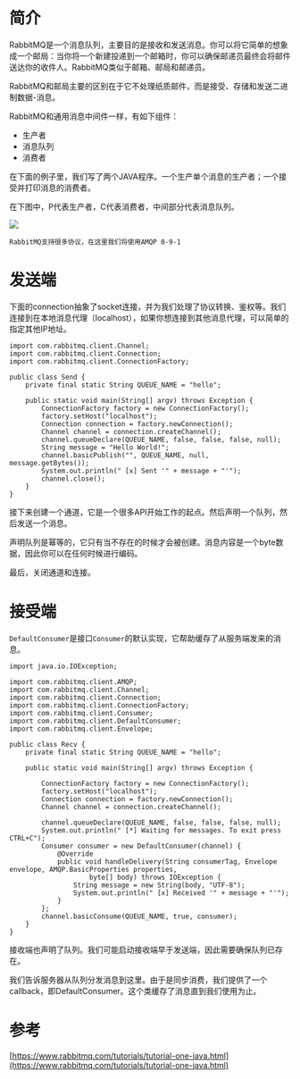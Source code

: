 # 简介

RabbitMQ是一个消息队列，主要目的是接收和发送消息。你可以将它简单的想象成一个邮局：当你将一个新建投递到一个邮箱时，你可以确保邮递员最终会将邮件送达你的收件人。RabbitMQ类似于邮箱、邮局和邮递员。

RabbitMQ和邮局主要的区别在于它不处理纸质邮件，而是接受、存储和发送二进制数据-消息。

RabbitMQ和通用消息中间件一样，有如下组件：

* 生产者
* 消息队列
* 消费者

在下面的例子里，我们写了两个JAVA程序。一个生产单个消息的生产者；一个接受并打印消息的消费者。

在下图中，P代表生产者，C代表消费者，中间部分代表消息队列。

![](https://www.rabbitmq.com/img/tutorials/python-one.png)

```
RabbitMQ支持很多协议，在这里我们将使用AMQP 0-9-1
```

# 发送端

下面的connection抽象了socket连接，并为我们处理了协议转换、鉴权等。我们连接到在本地消息代理（localhost），如果你想连接到其他消息代理，可以简单的指定其他IP地址。

```
import com.rabbitmq.client.Channel;
import com.rabbitmq.client.Connection;
import com.rabbitmq.client.ConnectionFactory;

public class Send {
    private final static String QUEUE_NAME = "hello";

    public static void main(String[] argv) throws Exception {
        ConnectionFactory factory = new ConnectionFactory();
        factory.setHost("localhost");
        Connection connection = factory.newConnection();
        Channel channel = connection.createChannel();
        channel.queueDeclare(QUEUE_NAME, false, false, false, null);
        String message = "Hello World!";
        channel.basicPublish("", QUEUE_NAME, null, message.getBytes());
        System.out.println(" [x] Sent '" + message + "'");
        channel.close();
    }
}
```

接下来创建一个通道，它是一个很多API开始工作的起点。然后声明一个队列，然后发送一个消息。

声明队列是幂等的，它只有当不存在的时候才会被创建。消息内容是一个byte数据，因此你可以在任何时候进行编码。

最后，关闭通道和连接。

# 接受端

`DefaultConsumer`是接口`Consumer`的默认实现，它帮助缓存了从服务端发来的消息。

```
import java.io.IOException;

import com.rabbitmq.client.AMQP;
import com.rabbitmq.client.Channel;
import com.rabbitmq.client.Connection;
import com.rabbitmq.client.ConnectionFactory;
import com.rabbitmq.client.Consumer;
import com.rabbitmq.client.DefaultConsumer;
import com.rabbitmq.client.Envelope;

public class Recv {
    private final static String QUEUE_NAME = "hello";

    public static void main(String[] argv) throws Exception {

        ConnectionFactory factory = new ConnectionFactory();
        factory.setHost("localhost");
        Connection connection = factory.newConnection();
        Channel channel = connection.createChannel();

        channel.queueDeclare(QUEUE_NAME, false, false, false, null);
        System.out.println(" [*] Waiting for messages. To exit press CTRL+C");
        Consumer consumer = new DefaultConsumer(channel) {
            @Override
            public void handleDelivery(String consumerTag, Envelope envelope, AMQP.BasicProperties properties,
                    byte[] body) throws IOException {
                String message = new String(body, "UTF-8");
                System.out.println(" [x] Received '" + message + "'");
            }
        };
        channel.basicConsume(QUEUE_NAME, true, consumer);
    }
}
```

接收端也声明了队列。我们可能启动接收端早于发送端，因此需要确保队列已存在。

我们告诉服务器从队列分发消息到这里。由于是同步消费，我们提供了一个callback，即DefaultConsumer。这个类缓存了消息直到我们使用为止。

# 参考

[https://www.rabbitmq.com/tutorials/tutorial-one-java.html](https://www.rabbitmq.com/tutorials/tutorial-one-java.html)

